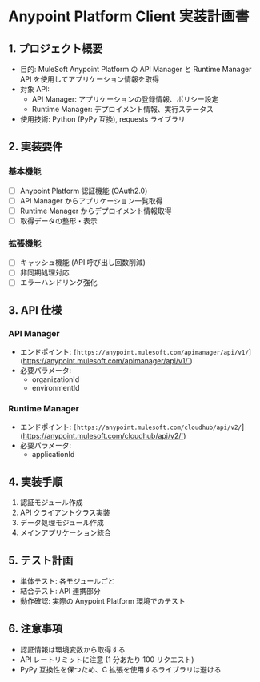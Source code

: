 # Anypoint Platform Client 実装計画書

## 1. プロジェクト概要

- 目的: MuleSoft Anypoint Platform の API Manager と Runtime Manager API を使用してアプリケーション情報を取得
- 対象 API:
  - API Manager: アプリケーションの登録情報、ポリシー設定
  - Runtime Manager: デプロイメント情報、実行ステータス
- 使用技術: Python (PyPy 互換), requests ライブラリ

## 2. 実装要件

### 基本機能

- [ ] Anypoint Platform 認証機能 (OAuth2.0)
- [ ] API Manager からアプリケーション一覧取得
- [ ] Runtime Manager からデプロイメント情報取得
- [ ] 取得データの整形・表示

### 拡張機能

- [ ] キャッシュ機能 (API 呼び出し回数削減)
- [ ] 非同期処理対応
- [ ] エラーハンドリング強化

## 3. API 仕様

### API Manager

- エンドポイント: `[https://anypoint.mulesoft.com/apimanager/api/v1/`](https://anypoint.mulesoft.com/apimanager/api/v1/`)
- 必要パラメータ:
  - organizationId
  - environmentId

### Runtime Manager

- エンドポイント: `[https://anypoint.mulesoft.com/cloudhub/api/v2/`](https://anypoint.mulesoft.com/cloudhub/api/v2/`)
- 必要パラメータ:
  - applicationId

## 4. 実装手順

1. 認証モジュール作成
2. API クライアントクラス実装
3. データ処理モジュール作成
4. メインアプリケーション統合

## 5. テスト計画

- 単体テスト: 各モジュールごと
- 結合テスト: API 連携部分
- 動作確認: 実際の Anypoint Platform 環境でのテスト

## 6. 注意事項

- 認証情報は環境変数から取得する
- API レートリミットに注意 (1 分あたり 100 リクエスト)
- PyPy 互換性を保つため、C 拡張を使用するライブラリは避ける
